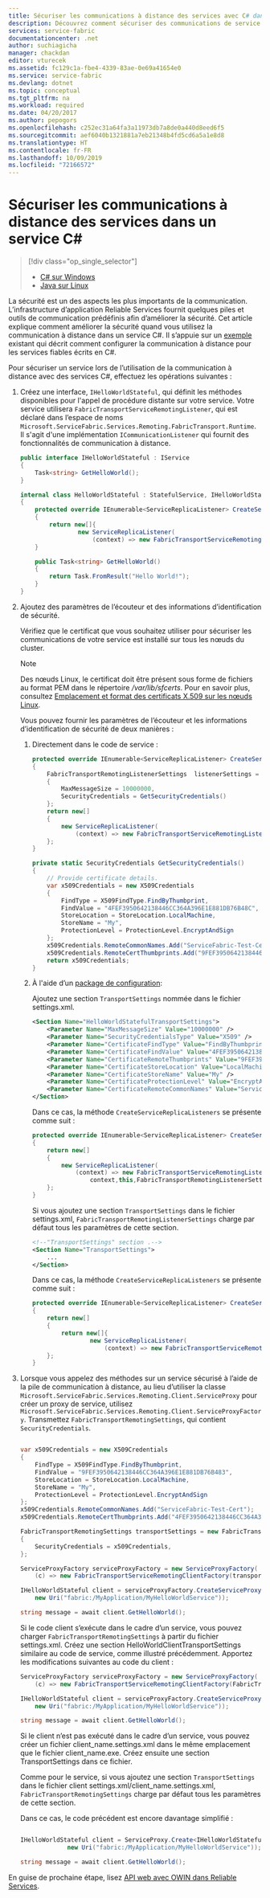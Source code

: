 ```yaml
---
title: Sécuriser les communications à distance des services avec C# dans Azure Service Fabric | Microsoft Docs
description: Découvrez comment sécuriser des communications de service à distance pour des services fiables C# s’exécutant dans un cluster Azure Service Fabric.
services: service-fabric
documentationcenter: .net
author: suchiagicha
manager: chackdan
editor: vturecek
ms.assetid: fc129c1a-fbe4-4339-83ae-0e69a41654e0
ms.service: service-fabric
ms.devlang: dotnet
ms.topic: conceptual
ms.tgt_pltfrm: na
ms.workload: required
ms.date: 04/20/2017
ms.author: pepogors
ms.openlocfilehash: c252ec31a64fa3a11973db7a8de0a440d8eed6f5
ms.sourcegitcommit: aef6040b1321881a7eb21348b4fd5cd6a5a1e8d8
ms.translationtype: HT
ms.contentlocale: fr-FR
ms.lasthandoff: 10/09/2019
ms.locfileid: "72166572"
---
```

# <a name="secure-service-remoting-communications-in-a-c-service"></a>Sécuriser les communications à distance des services dans un service C#
> [!div class="op_single_selector"]
> * [C# sur Windows](service-fabric-reliable-services-secure-communication.md)
> * [Java sur Linux](service-fabric-reliable-services-secure-communication-java.md)
>
>

La sécurité est un des aspects les plus importants de la communication. L’infrastructure d’application Reliable Services fournit quelques piles et outils de communication prédéfinis afin d’améliorer la sécurité. Cet article explique comment améliorer la sécurité quand vous utilisez la communication à distance dans un service C#. Il s’appuie sur un [exemple](service-fabric-reliable-services-communication-remoting.md) existant qui décrit comment configurer la communication à distance pour les services fiables écrits en C#. 

Pour sécuriser un service lors de l’utilisation de la communication à distance avec des services C#, effectuez les opérations suivantes :

1. Créez une interface, `IHelloWorldStateful`, qui définit les méthodes disponibles pour l'appel de procédure distante sur votre service. Votre service utilisera `FabricTransportServiceRemotingListener`, qui est déclaré dans l’espace de noms `Microsoft.ServiceFabric.Services.Remoting.FabricTransport.Runtime`. Il s'agit d'une implémentation `ICommunicationListener` qui fournit des fonctionnalités de communication à distance.

    ```csharp
    public interface IHelloWorldStateful : IService
    {
        Task<string> GetHelloWorld();
    }

    internal class HelloWorldStateful : StatefulService, IHelloWorldStateful
    {
        protected override IEnumerable<ServiceReplicaListener> CreateServiceReplicaListeners()
        {
            return new[]{
                    new ServiceReplicaListener(
                        (context) => new FabricTransportServiceRemotingListener(context,this))};
        }

        public Task<string> GetHelloWorld()
        {
            return Task.FromResult("Hello World!");
        }
    }
    ```
2. Ajoutez des paramètres de l’écouteur et des informations d’identification de sécurité.

    Vérifiez que le certificat que vous souhaitez utiliser pour sécuriser les communications de votre service est installé sur tous les nœuds du cluster. 
    
    > [!NOTE]
    > Des nœuds Linux, le certificat doit être présent sous forme de fichiers au format PEM dans le répertoire */var/lib/sfcerts*. Pour en savoir plus, consultez [Emplacement et format des certificats X.509 sur les nœuds Linux](./service-fabric-configure-certificates-linux.md#location-and-format-of-x509-certificates-on-linux-nodes). 

    Vous pouvez fournir les paramètres de l’écouteur et les informations d’identification de sécurité de deux manières :

   1. Directement dans le code de service :

       ```csharp
       protected override IEnumerable<ServiceReplicaListener> CreateServiceReplicaListeners()
       {
           FabricTransportRemotingListenerSettings  listenerSettings = new FabricTransportRemotingListenerSettings
           {
               MaxMessageSize = 10000000,
               SecurityCredentials = GetSecurityCredentials()
           };
           return new[]
           {
               new ServiceReplicaListener(
                   (context) => new FabricTransportServiceRemotingListener(context,this,listenerSettings))
           };
       }

       private static SecurityCredentials GetSecurityCredentials()
       {
           // Provide certificate details.
           var x509Credentials = new X509Credentials
           {
               FindType = X509FindType.FindByThumbprint,
               FindValue = "4FEF3950642138446CC364A396E1E881DB76B48C",
               StoreLocation = StoreLocation.LocalMachine,
               StoreName = "My",
               ProtectionLevel = ProtectionLevel.EncryptAndSign
           };
           x509Credentials.RemoteCommonNames.Add("ServiceFabric-Test-Cert");
           x509Credentials.RemoteCertThumbprints.Add("9FEF3950642138446CC364A396E1E881DB76B483");
           return x509Credentials;
       }
       ```
   2. À l'aide d’un [package de configuration](service-fabric-application-and-service-manifests.md):

       Ajoutez une section `TransportSettings` nommée dans le fichier settings.xml.

       ```xml
       <Section Name="HelloWorldStatefulTransportSettings">
           <Parameter Name="MaxMessageSize" Value="10000000" />
           <Parameter Name="SecurityCredentialsType" Value="X509" />
           <Parameter Name="CertificateFindType" Value="FindByThumbprint" />
           <Parameter Name="CertificateFindValue" Value="4FEF3950642138446CC364A396E1E881DB76B48C" />
           <Parameter Name="CertificateRemoteThumbprints" Value="9FEF3950642138446CC364A396E1E881DB76B483" />
           <Parameter Name="CertificateStoreLocation" Value="LocalMachine" />
           <Parameter Name="CertificateStoreName" Value="My" />
           <Parameter Name="CertificateProtectionLevel" Value="EncryptAndSign" />
           <Parameter Name="CertificateRemoteCommonNames" Value="ServiceFabric-Test-Cert" />
       </Section>
       ```

       Dans ce cas, la méthode `CreateServiceReplicaListeners` se présente comme suit :

       ```csharp
       protected override IEnumerable<ServiceReplicaListener> CreateServiceReplicaListeners()
       {
           return new[]
           {
               new ServiceReplicaListener(
                   (context) => new FabricTransportServiceRemotingListener(
                       context,this,FabricTransportRemotingListenerSettings .LoadFrom("HelloWorldStatefulTransportSettings")))
           };
       }
       ```

        Si vous ajoutez une section `TransportSettings` dans le fichier settings.xml, `FabricTransportRemotingListenerSettings` charge par défaut tous les paramètres de cette section.

        ```xml
        <!--"TransportSettings" section .-->
        <Section Name="TransportSettings">
            ...
        </Section>
        ```
        Dans ce cas, la méthode `CreateServiceReplicaListeners` se présente comme suit :

        ```csharp
        protected override IEnumerable<ServiceReplicaListener> CreateServiceReplicaListeners()
        {
            return new[]
            {
                return new[]{
                        new ServiceReplicaListener(
                            (context) => new FabricTransportServiceRemotingListener(context,this))};
            };
        }
        ```
3. Lorsque vous appelez des méthodes sur un service sécurisé à l’aide de la pile de communication à distance, au lieu d’utiliser la classe `Microsoft.ServiceFabric.Services.Remoting.Client.ServiceProxy` pour créer un proxy de service, utilisez `Microsoft.ServiceFabric.Services.Remoting.Client.ServiceProxyFactory`. Transmettez `FabricTransportRemotingSettings`, qui contient `SecurityCredentials`.

    ```csharp

    var x509Credentials = new X509Credentials
    {
        FindType = X509FindType.FindByThumbprint,
        FindValue = "9FEF3950642138446CC364A396E1E881DB76B483",
        StoreLocation = StoreLocation.LocalMachine,
        StoreName = "My",
        ProtectionLevel = ProtectionLevel.EncryptAndSign
    };
    x509Credentials.RemoteCommonNames.Add("ServiceFabric-Test-Cert");
    x509Credentials.RemoteCertThumbprints.Add("4FEF3950642138446CC364A396E1E881DB76B48C");

    FabricTransportRemotingSettings transportSettings = new FabricTransportRemotingSettings
    {
        SecurityCredentials = x509Credentials,
    };

    ServiceProxyFactory serviceProxyFactory = new ServiceProxyFactory(
        (c) => new FabricTransportServiceRemotingClientFactory(transportSettings));

    IHelloWorldStateful client = serviceProxyFactory.CreateServiceProxy<IHelloWorldStateful>(
        new Uri("fabric:/MyApplication/MyHelloWorldService"));

    string message = await client.GetHelloWorld();

    ```

    Si le code client s’exécute dans le cadre d’un service, vous pouvez charger `FabricTransportRemotingSettings` à partir du fichier settings.xml. Créez une section HelloWorldClientTransportSettings similaire au code de service, comme illustré précédemment. Apportez les modifications suivantes au code du client :

    ```csharp
    ServiceProxyFactory serviceProxyFactory = new ServiceProxyFactory(
        (c) => new FabricTransportServiceRemotingClientFactory(FabricTransportRemotingSettings.LoadFrom("HelloWorldClientTransportSettings")));

    IHelloWorldStateful client = serviceProxyFactory.CreateServiceProxy<IHelloWorldStateful>(
        new Uri("fabric:/MyApplication/MyHelloWorldService"));

    string message = await client.GetHelloWorld();

    ```

    Si le client n’est pas exécuté dans le cadre d’un service, vous pouvez créer un fichier client_name.settings.xml dans le même emplacement que le fichier client_name.exe. Créez ensuite une section TransportSettings dans ce fichier.

    Comme pour le service, si vous ajoutez une section `TransportSettings` dans le fichier client settings.xml/client_name.settings.xml, `FabricTransportRemotingSettings` charge par défaut tous les paramètres de cette section.

    Dans ce cas, le code précédent est encore davantage simplifié :  

    ```csharp

    IHelloWorldStateful client = ServiceProxy.Create<IHelloWorldStateful>(
                 new Uri("fabric:/MyApplication/MyHelloWorldService"));

    string message = await client.GetHelloWorld();

    ```


En guise de prochaine étape, lisez [API web avec OWIN dans Reliable Services](service-fabric-reliable-services-communication-webapi.md).
